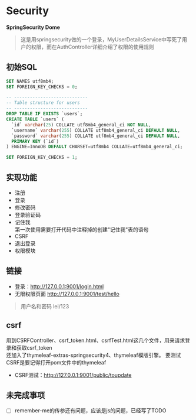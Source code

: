 # Security
**SpringSecurity Dome**    
> 这是用springsecurity做的一个登录，MyUserDetailsService中写死了用户的权限，而在AuthController详细介绍了权限的使用规则
## 初始SQL
```sql
SET NAMES utf8mb4;
SET FOREIGN_KEY_CHECKS = 0;

-- ----------------------------
-- Table structure for users
-- ----------------------------
DROP TABLE IF EXISTS `users`;
CREATE TABLE `users` (
  `id` varchar(25) COLLATE utf8mb4_general_ci NOT NULL,
  `username` varchar(255) COLLATE utf8mb4_general_ci DEFAULT NULL,
  `password` varchar(255) COLLATE utf8mb4_general_ci DEFAULT NULL,
  PRIMARY KEY (`id`)
) ENGINE=InnoDB DEFAULT CHARSET=utf8mb4 COLLATE=utf8mb4_general_ci;

SET FOREIGN_KEY_CHECKS = 1;
```
## 实现功能  
- 注册
- 登录
- 修改密码
- 登录验证码
- 记住我  
  第一次使用需要打开代码中注释掉的创建"记住我"表的语句
- CSRF
- 退出登录
- 权限模块 
## 链接
- 登录：http://127.0.0.1:9001/login.html
- 无限权限页面 http://127.0.0.1:9001/test/hello
> 用户名和密码 lei/123
## csrf  
用到CSRFController、csrf_token.html、csrfTest.html这几个文件，用来请求登录和获取csrf_token  
还加入了thymeleaf-extras-springsecurity4、thymeleaf模版引擎。
要测试CSRF是要记得打开pom文件中的thymeleaf
- CSRF测试：http://127.0.0.1:9001/public/toupdate
## 未完成事项
 - [ ] remember-me的传参还有问题，应该是js的问题，已经写了TODO
